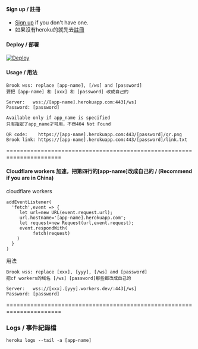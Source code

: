 #### Sign up / 註冊
- [Sign up](https://signup.heroku.com/) if you don't have one.
- 如果沒有heroku的就先去[註冊](https://signup.heroku.com/) 

#### Deploy / 部署
[![Deploy](https://www.herokucdn.com/deploy/button.png)](https://heroku.com/deploy)

#### Usage / 用法
```
Brook wss: replace [app-name], [/ws] and [password]
要把 [app-name] 和 [xxx] 和 [password] 改成自己的

Server:   wss://[app-name].herokuapp.com:443[/ws]
Password: [password]
```

```
Available only if app_name is specified
只有指定了app_name才可用，不然404 Not Found

QR code:    https://[app-name].herokuapp.com:443/[password]/qr.png
Brook link: https://[app-name].herokuapp.com:443/[password]/link.txt
```

======================================================================

#### Cloudflare workers 加速，把第四行的[app-name]改成自己的 / (Recommend if you are in China)
cloudflare workers
```
addEventListener(
  'fetch',event => {
     let url=new URL(event.request.url);
     url.hostname='[app-name].herokuapp.com';
     let request=new Request(url,event.request);
     event.respondWith(
          fetch(request)
    )
  }
)
```
用法
```
Brook wss: replace [xxx], [yyy], [/ws] and [password]
把cf workers的域名 [/ws] [password]那些都改成自己的

Server:   wss://[xxx].[yyy].workers.dev/:443[/ws]
Password: [password]
```

======================================================================

### Logs / 事件紀錄檔
`heroku logs --tail -a [app-name]`
